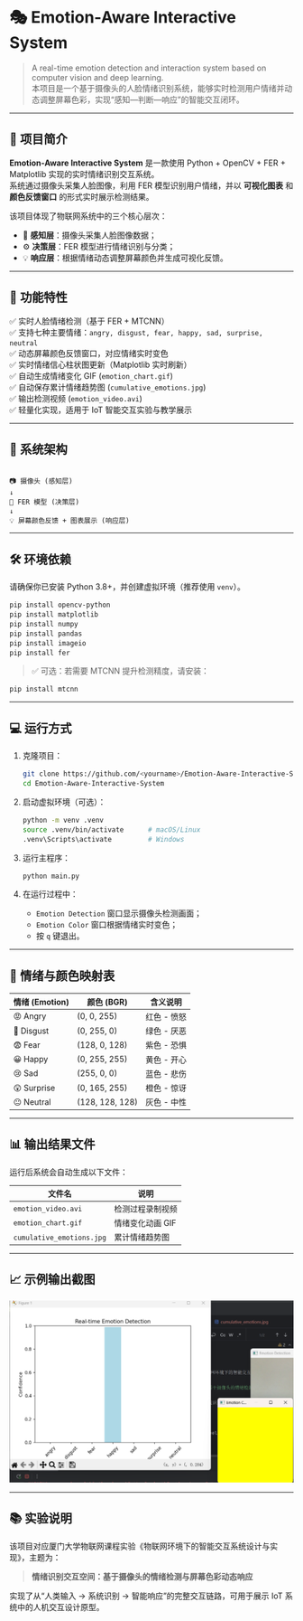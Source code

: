 # 🎭 Emotion-Aware Interactive System

> A real-time emotion detection and interaction system based on computer vision and deep learning.  
> 本项目是一个基于摄像头的人脸情绪识别系统，能够实时检测用户情绪并动态调整屏幕色彩，实现“感知—判断—响应”的智能交互闭环。

---

## 🌟 项目简介

**Emotion-Aware Interactive System** 是一款使用 Python + OpenCV + FER + Matplotlib 实现的实时情绪识别交互系统。  
系统通过摄像头采集人脸图像，利用 FER 模型识别用户情绪，并以 **可视化图表** 和 **颜色反馈窗口** 的形式实时展示检测结果。

该项目体现了物联网系统中的三个核心层次：

- 🧠 **感知层**：摄像头采集人脸图像数据；
- ⚙️ **决策层**：FER 模型进行情绪识别与分类；
- 💡 **响应层**：根据情绪动态调整屏幕颜色并生成可视化反馈。

---

## 🚀 功能特性

✅ 实时人脸情绪检测（基于 FER + MTCNN）  
✅ 支持七种主要情绪：`angry, disgust, fear, happy, sad, surprise, neutral`  
✅ 动态屏幕颜色反馈窗口，对应情绪实时变色  
✅ 实时情绪信心柱状图更新（Matplotlib 实时刷新）  
✅ 自动生成情绪变化 GIF (`emotion_chart.gif`)  
✅ 自动保存累计情绪趋势图 (`cumulative_emotions.jpg`)  
✅ 输出检测视频 (`emotion_video.avi`)  
✅ 轻量化实现，适用于 IoT 智能交互实验与教学展示  

---

## 🧩 系统架构

```

📷 摄像头 (感知层)
↓
🧠 FER 模型 (决策层)
↓
💡 屏幕颜色反馈 + 图表展示 (响应层)

````

---

## 🛠️ 环境依赖

请确保你已安装 Python 3.8+，并创建虚拟环境（推荐使用 `venv`）。

```bash
pip install opencv-python
pip install matplotlib
pip install numpy
pip install pandas
pip install imageio
pip install fer
````

> ✅ 可选：若需要 MTCNN 提升检测精度，请安装：

```bash
pip install mtcnn
```

---

## 💻 运行方式

1. 克隆项目：

   ```bash
   git clone https://github.com/<yourname>/Emotion-Aware-Interactive-System.git
   cd Emotion-Aware-Interactive-System
   ```

2. 启动虚拟环境（可选）：

   ```bash
   python -m venv .venv
   source .venv/bin/activate      # macOS/Linux
   .venv\Scripts\activate         # Windows
   ```

3. 运行主程序：

   ```bash
   python main.py
   ```

4. 在运行过程中：

   * `Emotion Detection` 窗口显示摄像头检测画面；
   * `Emotion Color` 窗口根据情绪实时变色；
   * 按 `q` 键退出。

---

## 🎨 情绪与颜色映射表

| 情绪 (Emotion) | 颜色 (BGR)        | 含义说明    |
| ------------ | --------------- | ------- |
| 😡 Angry     | (0, 0, 255)     | 红色 - 愤怒 |
| 🤢 Disgust   | (0, 255, 0)     | 绿色 - 厌恶 |
| 😨 Fear      | (128, 0, 128)   | 紫色 - 恐惧 |
| 😀 Happy     | (0, 255, 255)   | 黄色 - 开心 |
| 😢 Sad       | (255, 0, 0)     | 蓝色 - 悲伤 |
| 😲 Surprise  | (0, 165, 255)   | 橙色 - 惊讶 |
| 😐 Neutral   | (128, 128, 128) | 灰色 - 中性 |

---

## 📊 输出结果文件

运行后系统会自动生成以下文件：

| 文件名                       | 说明         |
| ------------------------- | ---------- |
| `emotion_video.avi`       | 检测过程录制视频   |
| `emotion_chart.gif`       | 情绪变化动画 GIF |
| `cumulative_emotions.jpg` | 累计情绪趋势图    |

---

## 📈 示例输出截图
![img.png](img.png)

---

## 📚 实验说明

该项目对应厦门大学物联网课程实验《物联网环境下的智能交互系统设计与实现》，主题为：

> **情绪识别交互空间：基于摄像头的情绪检测与屏幕色彩动态响应**

实现了从“人类输入 → 系统识别 → 智能响应”的完整交互链路，可用于展示 IoT 系统中的人机交互设计原型。

